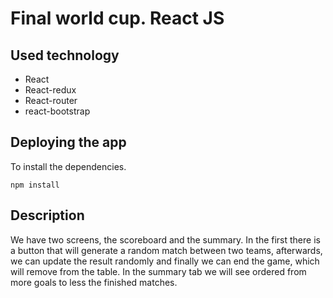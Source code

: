 
# Final world cup. React JS

## Used technology

* React
* React-redux
* React-router
* react-bootstrap

## Deploying the app

To install the dependencies.
~~~
npm install
~~~

## Description
We have two screens, the scoreboard and the summary.
In the first there is a button that will generate a random match between two teams, afterwards, we can update the result randomly and finally we can end the game, which will remove from the table.
In the summary tab we will see ordered from more goals to less the finished matches.


